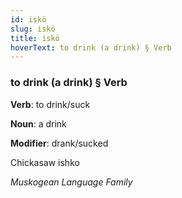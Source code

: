 ```yaml
---
id: iskö
slug: iskö
title: iskö
hoverText: to drink (a drink) § Verb
---
```


### to drink (a drink) § Verb

**Verb**: to drink/suck

**Noun**: a drink

**Modifier**: drank/sucked

Chickasaw ishko  

*Muskogean Language Family*